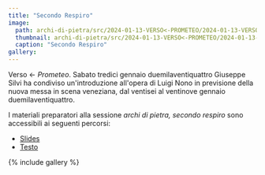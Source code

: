 ```yaml
---
title: "Secondo Respiro"
image:
  path: archi-di-pietra/src/2024-01-13-VERSO<-PROMETEO/2024-01-13-VERSO<-PROMETEO-300.png
  thumbnail: archi-di-pietra/src/2024-01-13-VERSO<-PROMETEO/2024-01-13-VERSO<-PROMETEO-72.png
  caption: "Secondo Respiro"
gallery:
---
```


Verso ← *Prometeo*. Sabato tredici gennaio duemilaventiquattro Giuseppe Silvi
ha condiviso un'introduzione all'opera di Luigi Nono in previsione della nuova
messa in scena veneziana, dal ventisei al ventinove gennaio duemilaventiquattro.

<!--more-->

I materiali preparatori alla sessione _archi di pietra, secondo respiro_
sono accessibili ai seguenti percorsi:

 - [Slides](https://l-e-a-p.github.io/giuseppe/slides/2024-01-13-verso-prometeo-slides.pdf)
 - [Testo](https://l-e-a-p.github.io/giuseppe/scritti/verso-prometeo/)


{% include gallery %}
